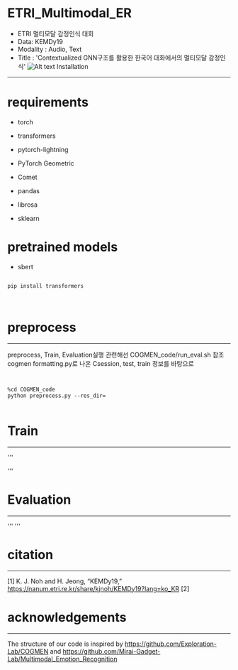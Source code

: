 ETRI_Multimodal_ER
======================
* ETRI 멀티모달 감정인식 대회
* Data: KEMDy19
* Modality : Audio, Text 
* Title : 'Contextualized GNN구조를 활용한 한국어 대화에서의 멀티모달 감정인식'
![Alt text](/path/to/img.jpg)
Installation
--------------
# requirements
* torch
* transformers
* pytorch-lightning
* PyTorch Geometric
* Comet 

* pandas
* librosa
* sklearn
# pretrained models
* sbert
<pre>
<code>
pip install transformers

</code>
</pre>

# preprocess
------------
preprocess, Train, Evaluation실행 관련해선 COGMEN_code/run_eval.sh 참조
cogmen formatting.py로 나온 Csession, test, train 정보를 바탕으로
<pre>
<code>

%cd COGMEN_code
python preprocess.py --res_dir=
</code>
</pre>
# Train
------------
'''

'''
# Evaluation
------------
'''
'''
# citation
-------------
[1] K. J. Noh and H. Jeong, “KEMDy19,” https://nanum.etri.re.kr/share/kjnoh/KEMDy19?lang=ko_KR 
[2] 
# acknowledgements
---------------
The structure of our code is inspired by <https://github.com/Exploration-Lab/COGMEN> and <https://github.com/Mirai-Gadget-Lab/Multimodal_Emotion_Recognition>
